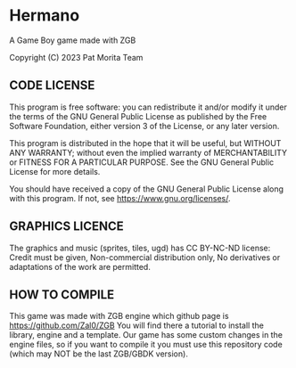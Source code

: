 # Hermano
 A Game Boy game made with ZGB
 
Copyright (C) 2023 Pat Morita Team

CODE LICENSE
------------
This program is free software: you can redistribute it and/or modify it under the terms of the GNU General Public License as published by the Free Software Foundation, either version 3 of the License, or any later version.

This program is distributed in the hope that it will be useful, but WITHOUT ANY WARRANTY; without even the implied warranty of MERCHANTABILITY or FITNESS FOR A PARTICULAR PURPOSE. See the GNU General Public License for more details.

You should have received a copy of the GNU General Public License along with this program. If not, see https://www.gnu.org/licenses/.

GRAPHICS LICENCE
----------------
The graphics and music (sprites, tiles, ugd) has CC BY-NC-ND license: Credit must be given, Non-commercial distribution only, No derivatives or adaptations of the work are permitted.

HOW TO COMPILE
--------------
This game was made with ZGB engine which github page is https://github.com/Zal0/ZGB You will find there a tutorial to install the library, engine and a template. Our game has some custom changes in the engine files, so if you want to compile it you must use this repository code (which may NOT be the last ZGB/GBDK version).
